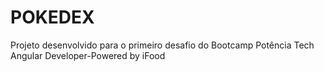 # POKEDEX
Projeto desenvolvido para o primeiro desafio do Bootcamp Potência Tech Angular Developer-Powered by iFood
